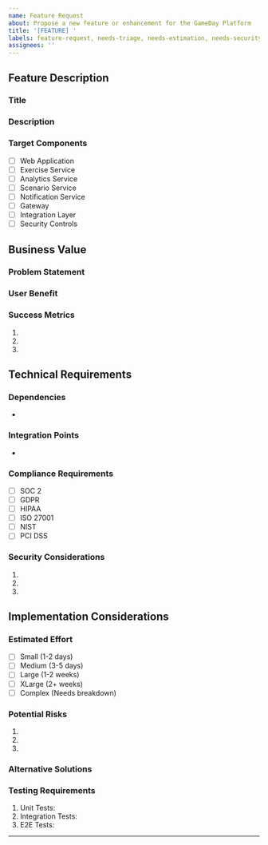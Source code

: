 ```yaml
---
name: Feature Request
about: Propose a new feature or enhancement for the GameDay Platform
title: '[FEATURE] '
labels: feature-request, needs-triage, needs-estimation, needs-security-review, needs-compliance-review
assignees: ''
---
```


<!-- 
Please provide a comprehensive description of your feature request following the template below.
The more information you provide, the better we can evaluate and prioritize the request.
-->

## Feature Description

### Title
<!-- Provide a clear and concise title for the feature -->

### Description
<!-- Provide a detailed description of the proposed feature. Include specific examples and use cases -->

### Target Components
<!-- Select all components that would be affected by this feature -->
- [ ] Web Application
- [ ] Exercise Service
- [ ] Analytics Service
- [ ] Scenario Service
- [ ] Notification Service
- [ ] Gateway
- [ ] Integration Layer
- [ ] Security Controls

## Business Value

### Problem Statement
<!-- Describe the specific problem or need this feature addresses -->

### User Benefit
<!-- Explain the tangible benefits users will gain from this feature -->

### Success Metrics
<!-- List quantifiable metrics to measure the feature's success -->
1. 
2. 
3. 

## Technical Requirements

### Dependencies
<!-- List any technical dependencies or prerequisites -->
- 

### Integration Points
<!-- Describe required integrations with existing components -->
- 

### Compliance Requirements
<!-- Select all applicable compliance standards -->
- [ ] SOC 2
- [ ] GDPR
- [ ] HIPAA
- [ ] ISO 27001
- [ ] NIST
- [ ] PCI DSS

### Security Considerations
<!-- List security implications and requirements -->
1. 
2. 
3. 

## Implementation Considerations

### Estimated Effort
<!-- Select the estimated implementation effort -->
- [ ] Small (1-2 days)
- [ ] Medium (3-5 days)
- [ ] Large (1-2 weeks)
- [ ] XLarge (2+ weeks)
- [ ] Complex (Needs breakdown)

### Potential Risks
<!-- List potential risks and mitigation strategies -->
1. 
2. 
3. 

### Alternative Solutions
<!-- Describe any alternative approaches considered -->

### Testing Requirements
<!-- List specific testing needs -->
1. Unit Tests:
2. Integration Tests:
3. E2E Tests:

---
<!-- 
Validation Rules:
- All required sections must be completed
- Description must be at least 100 characters
- Success metrics must be defined
- Security review is mandatory
-->